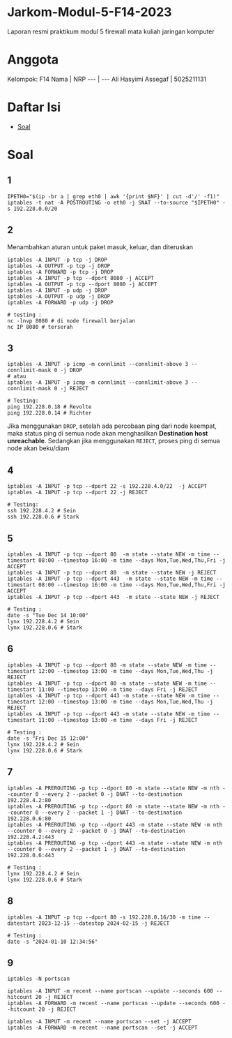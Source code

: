 # Jarkom-Modul-5-F14-2023
Laporan resmi praktikum modul 5 firewall mata kuliah jaringan komputer

# Anggota
Kelompok: F14
Nama | NRP
--- | ---
Ali Hasyimi Assegaf | 5025211131

# Daftar Isi
- [Soal](#soal)

# Soal
## 1
```shell
IPETH0="$(ip -br a | grep eth0 | awk '{print $NF}' | cut -d'/' -f1)"
iptables -t nat -A POSTROUTING -o eth0 -j SNAT --to-source "$IPETH0" -s 192.228.0.0/20
```

## 2
Menambahkan aturan untuk paket masuk, keluar, dan diteruskan
```shell
iptables -A INPUT -p tcp -j DROP
iptables -A OUTPUT -p tcp -j DROP
iptables -A FORWARD -p tcp -j DROP
iptables -A INPUT -p tcp --dport 8080 -j ACCEPT
iptables -A OUTPUT -p tcp --dport 8080 -j ACCEPT
iptables -A INPUT -p udp -j DROP
iptables -A OUTPUT -p udp -j DROP
iptables -A FORWARD -p udp -j DROP

# testing : 
nc -lnvp 8080 # di node firewall berjalan
nc IP 8080 # terserah
```

## 3
```shell
iptables -A INPUT -p icmp -m connlimit --connlimit-above 3 --connlimit-mask 0 -j DROP
# atau
iptables -A INPUT -p icmp -m connlimit --connlimit-above 3 --connlimit-mask 0 -j REJECT

# Testing:
ping 192.228.0.18 # Revolte
ping 192.228.0.14 # Richter
```
Jika menggunakan `DROP`, setelah ada percobaan ping dari node keempat, maka status ping di semua node akan menghasilkan **Destination host unreachable**. Sedangkan jika menggunakan `REJECT`, proses ping di semua node akan beku/diam

## 4
```shell
iptables -A INPUT -p tcp --dport 22 -s 192.228.4.0/22  -j ACCEPT
iptables -A INPUT -p tcp --dport 22 -j REJECT

# Testing:
ssh 192.228.4.2 # Sein
ssh 192.228.0.6 # Stark
```

## 5
```shell
iptables -A INPUT -p tcp --dport 80  -m state --state NEW -m time --timestart 08:00 --timestop 16:00 -m time --days Mon,Tue,Wed,Thu,Fri -j ACCEPT
iptables -A INPUT -p tcp --dport 80  -m state --state NEW -j REJECT
iptables -A INPUT -p tcp --dport 443  -m state --state NEW -m time --timestart 08:00 --timestop 16:00 -m time --days Mon,Tue,Wed,Thu,Fri -j ACCEPT
iptables -A INPUT -p tcp --dport 443  -m state --state NEW -j REJECT

# Testing :
date -s "Tue Dec 14 10:00"
lynx 192.228.4.2 # Sein
lynx 192.228.0.6 # Stark
```

## 6
```shell
iptables -A INPUT -p tcp --dport 80 -m state --state NEW -m time --timestart 12:00 --timestop 13:00 -m time --days Mon,Tue,Wed,Thu -j REJECT
iptables -A INPUT -p tcp --dport 80 -m state --state NEW -m time --timestart 11:00 --timestop 13:00 -m time --days Fri -j REJECT
iptables -A INPUT -p tcp --dport 443 -m state --state NEW -m time --timestart 12:00 --timestop 13:00 -m time --days Mon,Tue,Wed,Thu -j REJECT
iptables -A INPUT -p tcp --dport 443 -m state --state NEW -m time --timestart 11:00 --timestop 13:00 -m time --days Fri -j REJECT

# Testing :
date -s "Fri Dec 15 12:00"
lynx 192.228.4.2 # Sein
lynx 192.228.0.6 # Stark
```

## 7
```shell
iptables -A PREROUTING -p tcp --dport 80 -m state --state NEW -m nth --counter 0 --every 2 --packet 0 -j DNAT --to-destination 192.228.4.2:80
iptables -A PREROUTING -p tcp --dport 80 -m state --state NEW -m nth --counter 0 --every 2 --packet 1 -j DNAT --to-destination 192.228.0.6:80
iptables -A PREROUTING -p tcp --dport 443 -m state --state NEW -m nth --counter 0 --every 2 --packet 0 -j DNAT --to-destination 192.228.4.2:443
iptables -A PREROUTING -p tcp --dport 443 -m state --state NEW -m nth --counter 0 --every 2 --packet 1 -j DNAT --to-destination 192.228.0.6:443

# Testing :
lynx 192.228.4.2 # Sein
lynx 192.228.0.6 # Stark
```

## 8
```shell
iptables -A INPUT -p tcp --dport 80 -s 192.228.0.16/30 -m time --datestart 2023-12-15 --datestop 2024-02-15 -j REJECT

# Testing :
date -s "2024-01-10 12:34:56"
```

## 9
```shell
iptables -N portscan

iptables -A INPUT -m recent --name portscan --update --seconds 600 --hitcount 20 -j REJECT
iptables -A FORWARD -m recent --name portscan --update --seconds 600 --hitcount 20 -j REJECT

iptables -A INPUT -m recent --name portscan --set -j ACCEPT
iptables -A FORWARD -m recent --name portscan --set -j ACCEPT
```